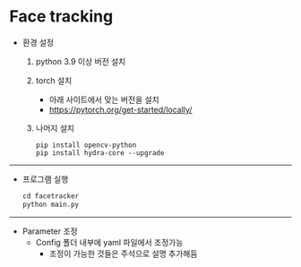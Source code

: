 # Face tracking

* 환경 설정

  1. python 3.9 이상 버전 설치
  2. torch 설치
     * 아래 사이트에서 맞는 버전을 설치
     * https://pytorch.org/get-started/locally/

    3. 나머지 설치 

       ~~~
       pip install opencv-python
       pip install hydra-core --upgrade
       ~~~

-----------------------

* 프로그램 실행

  ~~~python
  cd facetracker
  python main.py
  ~~~

----------

* Parameter 조정
  * Config 폴더 내부에 yaml 파일에서 조정가능
    * 조정이 가능한 것들은 주석으로 설명 추가해둠